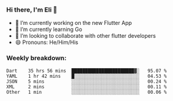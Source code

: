 ### Hi there, I'm Eli 👋
- 🔭 I’m currently working on the new Flutter App
- 🌱 I’m currently learning Go
- 🦄 I’m looking to collaborate with other flutter developers
- 😄 Pronouns: He/Him/His

### Weekly breakdown:
<!--START_SECTION:waka-->
```text
Dart    35 hrs 56 mins  ███████████████████████▓░   95.07 % 
YAML    1 hr 42 mins    █░░░░░░░░░░░░░░░░░░░░░░░░   04.53 % 
JSON    5 mins          ░░░░░░░░░░░░░░░░░░░░░░░░░   00.24 % 
XML     2 mins          ░░░░░░░░░░░░░░░░░░░░░░░░░   00.11 % 
Other   1 min           ░░░░░░░░░░░░░░░░░░░░░░░░░   00.06 % 
```
<!--END_SECTION:waka-->
